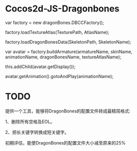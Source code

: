 # Cocos2d-JS-Dragonbones
var factory = new dragonBones.DBCCFactory();

factory.loadTextureAtlas(TexturePath, AtlasName);

factory.loadDragonBonesData(SkeletonPath, SkeletonName);

var avatar = factory.buildArmature(armatureName, skinName, animationName, dragonBonesName, textureAtlasName);

this.addChild(avatar.getDisplay());

avatar.getAnimation().gotoAndPlay(animationName);

# TODO
提供一个工具，能够将DragonBones的配置文件转成最精简格式:

1、删除所有空格及EOL。

2、把长关键字转换成短关键字。

初期评估，能使DragonBones的配置文件大小减至原来的25%

